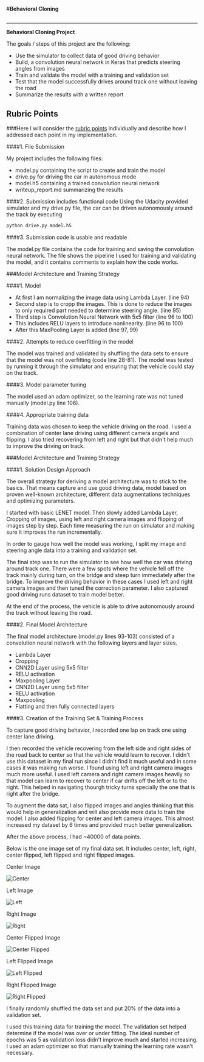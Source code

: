 #**Behavioral Cloning** 

##
---

**Behavioral Cloning Project**

The goals / steps of this project are the following:
* Use the simulator to collect data of good driving behavior
* Build, a convolution neural network in Keras that predicts steering angles from images
* Train and validate the model with a training and validation set
* Test that the model successfully drives around track one without leaving the road
* Summarize the results with a written report


## Rubric Points
###Here I will consider the [rubric points](https://review.udacity.com/#!/rubrics/432/view) individually and describe how I addressed each point in my implementation.  


####1. File Submission

My project includes the following files:
* model.py containing the script to create and train the model
* drive.py for driving the car in autonomous mode
* model.h5 containing a trained convolution neural network 
* writeup_report.md summarizing the results

####2. Submission includes functional code
Using the Udacity provided simulator and my drive.py file, the car can be driven autonomously around the track by executing 
```sh
python drive.py model.h5
```

####3. Submission code is usable and readable

The model.py file contains the code for training and saving the convolution neural network. The file shows the pipeline I used for training and validating the model, and it contains comments to explain how the code works.

###Model Architecture and Training Strategy

####1. Model

* At first I am normalizing the image data using Lambda Layer. (line 94)
* Second step is to cropp the images. This is done to reduce the images to only required part needed to determine steering angle. (line 95) 
* Third step is Convolution Neural Network with 5x5 filter (line 96 to 100)
* This includes RELU layers to introduce nonlinearity. (line 96 to 100)
* After this MaxPooling Layer is added (line 97, 99)

####2. Attempts to reduce overfitting in the model

The model was trained and validated by shuffling the data sets to ensure that the model was not overfitting (code line 28-81). The model was tested by running it through the simulator and ensuring that the vehicle could stay on the track.

####3. Model parameter tuning

The model used an adam optimizer, so the learning rate was not tuned manually (model.py line 106).

####4. Appropriate training data

Training data was chosen to keep the vehicle driving on the road. I used a combination of center lane driving using different camera angels and flipping. I also tried recovering from left and right but that didn't help much to improve the driving on track. 

###Model Architecture and Training Strategy

####1. Solution Design Approach

The overall strategy for deriving a model architecture was to stick to the basics. That means capture and use good driving data, model based on proven well-known architecture, different data augmentations techniques and optimizing parameters. 

I started with basic LENET model. Then slowly added Lambda Layer, Cropping of images, using left and right camera images and flipping of images step by step. Each time measuring the run on simulator and making sure it improves the run incrementally. 

In order to gauge how well the model was working, I split my image and steering angle data into a training and validation set. 

The final step was to run the simulator to see how well the car was driving around track one. There were a few spots where the vehicle fell off the track mainly during turn, on the bridge and steep turn immediately after the bridge. To improve the driving behavior in these cases I used left and right camera images and then tuned the correction parameter. I also captured good driving runs dataset to train model better.

At the end of the process, the vehicle is able to drive autonomously around the track without leaving the road.

####2. Final Model Architecture

The final model architecture (model.py lines 93-103) consisted of a convolution neural network with the following layers and layer sizes.

* Lambda Layer
* Cropping
* CNN2D Layer using 5x5 filter
* RELU activation
* Maxpooling Layer
* CNN2D Layer using 5x5 filter
* RELU activation
* Maxpooling
* Flatting and then fully connected layers

####3. Creation of the Training Set & Training Process

To capture good driving behavior, I recorded one lap on track one using center lane driving.

I then recorded the vehicle recovering from the left side and right sides of the road back to center so that the vehicle would learn to recover. I didn't use this dataset in my final run since I didn't find it much useful and in some cases it was making run worse. I found using left and right camera images much more useful. I used left camera and right camera images heavily so that model can learn to recover to center if car drifts off the left or to the right. This helped in navigating thourgh tricky turns specially the one that is right after the bridge. 

To augment the data sat, I also flipped images and angles thinking that this would help in generalization and will also provide more data to train the model. I also added flipping for center and left camera images. This almost increased my dataset by 6 times and provided much better generalization.

After the above process, I had ~40000 of data points. 

Below is the one image set of my final data set. It includes center, left, right, center flipped, left flipped and right flipped images.

Center Image

![Center](/center.png?raw=true "Center Image")

Left Image

![Left](/left.png?raw=true "Left Image")

Right Image

![Right](/right.png?raw=true "Right Image")

Center Flipped Image

![Center Flipped](/center_flip.png?raw=true "Center Flipped Image")

Left Flipped Image

![Left Flipped](/left_flip.png?raw=true "Left Flipped Image")

Right Flipped Image

![Right Flipped](/right_flip.png?raw=true "Right Flipped Image")

I finally randomly shuffled the data set and put 20% of the data into a validation set. 

I used this training data for training the model. The validation set helped determine if the model was over or under fitting. The ideal number of epochs was 5 as validation loss didn't improve much and started increasing. I used an adam optimizer so that manually training the learning rate wasn't necessary.
